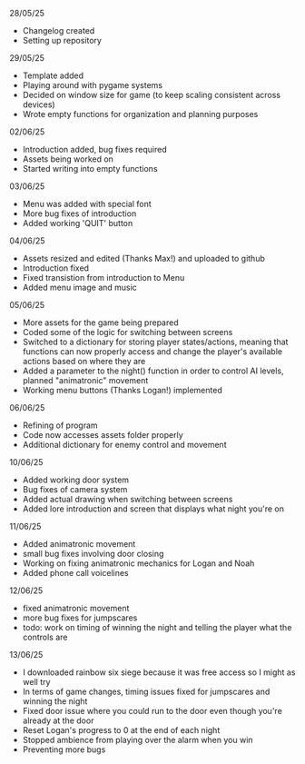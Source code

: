 28/05/25
- Changelog created
- Setting up repository

29/05/25
- Template added
- Playing around with pygame systems
- Decided on window size for game (to keep scaling consistent across devices)
- Wrote empty functions for organization and planning purposes

02/06/25
- Introduction added, bug fixes required
- Assets being worked on
- Started writing into empty functions

03/06/25
- Menu was added with special font
- More bug fixes of introduction
- Added working 'QUIT' button

04/06/25
- Assets resized and edited (Thanks Max!) and uploaded to github
- Introduction fixed
- Fixed transistion from introduction to Menu
- Added menu image and music

05/06/25
- More assets for the game being prepared
- Coded some of the logic for switching between screens
- Switched to a dictionary for storing player states/actions, meaning that functions can now properly access and change the player's available actions based on where they are
- Added a parameter to the night() function in order to control AI levels, planned "animatronic" movement
- Working menu buttons (Thanks Logan!) implemented

06/06/25
- Refining of program
- Code now accesses assets folder properly
- Additional dictionary for enemy control and movement

10/06/25
- Added working door system
- Bug fixes of camera system
- Added actual drawing when switching between screens
- Added lore introduction and screen that displays what night you're on

11/06/25
- Added animatronic movement
- small bug fixes involving door closing
- Working on fixing animatronic mechanics for Logan and Noah
- Added phone call voicelines

12/06/25
- fixed animatronic movement
- more bug fixes for jumpscares
- todo: work on timing of winning the night and telling the player what the controls are

13/06/25
- I downloaded rainbow six siege because it was free access so I might as well try
- In terms of game changes, timing issues fixed for jumpscares and winning the night
- Fixed door issue where you could run to the door even though you're already at the door
- Reset Logan's progress to 0 at the end of each night
- Stopped ambience from playing over the alarm when you win
- Preventing more bugs